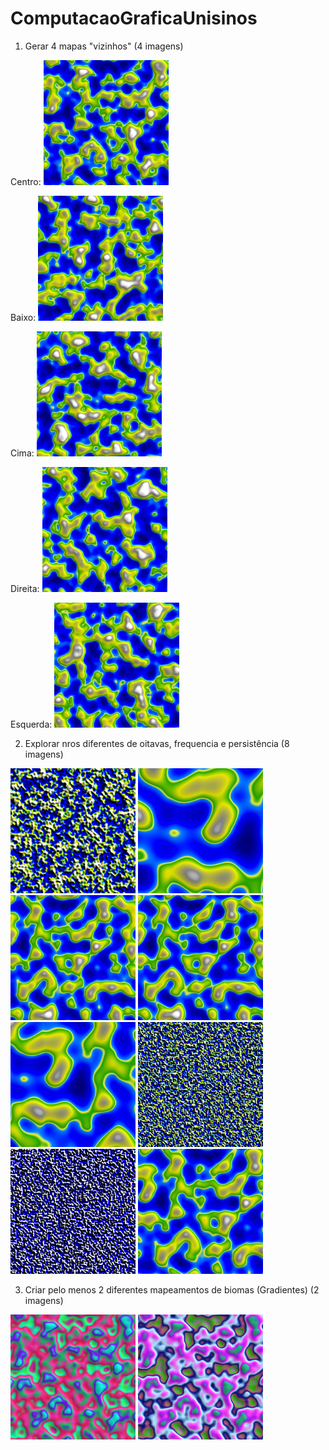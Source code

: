 # ComputacaoGraficaUnisinos

1. Gerar 4 mapas "vizinhos" (4 imagens)

Centro:
<img src="https://github.com/FernandoSa93/ComputacaoGraficaUnisinos/blob/main/Exercicio%20Gera%C3%A7%C3%A3o%20procedural%20de%20texturas/Vizinho%20-%20Centro.bmp" width="200" />

Baixo:
<img src="https://github.com/FernandoSa93/ComputacaoGraficaUnisinos/blob/main/Exercicio%20Gera%C3%A7%C3%A3o%20procedural%20de%20texturas/Vizinho%20-%20Baixo.bmp" width="200" />

Cima:
<img src="https://github.com/FernandoSa93/ComputacaoGraficaUnisinos/blob/main/Exercicio%20Gera%C3%A7%C3%A3o%20procedural%20de%20texturas/Vizinho%20-%20Cima.bmp" width="200" />

Direita:
<img src="https://github.com/FernandoSa93/ComputacaoGraficaUnisinos/blob/main/Exercicio%20Gera%C3%A7%C3%A3o%20procedural%20de%20texturas/Vizinho%20-%20Direita.bmp" width="200" />

Esquerda:
<img src="https://github.com/FernandoSa93/ComputacaoGraficaUnisinos/blob/main/Exercicio%20Gera%C3%A7%C3%A3o%20procedural%20de%20texturas/Vizinho%20-%20Esquerda.bmp" width="200" />



2. Explorar nros diferentes de oitavas, frequencia e persistência (8 imagens)
<img src="https://github.com/FernandoSa93/ComputacaoGraficaUnisinos/blob/main/Exercicio%20Gera%C3%A7%C3%A3o%20procedural%20de%20texturas/Oitavas%2C%20frequencia%20e%20persist%C3%AAncia%201.bmp" width="200" />
<img src="https://github.com/FernandoSa93/ComputacaoGraficaUnisinos/blob/main/Exercicio%20Gera%C3%A7%C3%A3o%20procedural%20de%20texturas/Oitavas%2C%20frequencia%20e%20persist%C3%AAncia%202.bmp" width="200" />
<img src="https://github.com/FernandoSa93/ComputacaoGraficaUnisinos/blob/main/Exercicio%20Gera%C3%A7%C3%A3o%20procedural%20de%20texturas/Oitavas%2C%20frequencia%20e%20persist%C3%AAncia%203.bmp" width="200" />
<img src="https://github.com/FernandoSa93/ComputacaoGraficaUnisinos/blob/main/Exercicio%20Gera%C3%A7%C3%A3o%20procedural%20de%20texturas/Oitavas%2C%20frequencia%20e%20persist%C3%AAncia%204.bmp" width="200" />
<img src="https://github.com/FernandoSa93/ComputacaoGraficaUnisinos/blob/main/Exercicio%20Gera%C3%A7%C3%A3o%20procedural%20de%20texturas/Oitavas%2C%20frequencia%20e%20persist%C3%AAncia%205.bmp" width="200" />
<img src="https://github.com/FernandoSa93/ComputacaoGraficaUnisinos/blob/main/Exercicio%20Gera%C3%A7%C3%A3o%20procedural%20de%20texturas/Oitavas%2C%20frequencia%20e%20persist%C3%AAncia%206.bmp" width="200" />
<img src="https://github.com/FernandoSa93/ComputacaoGraficaUnisinos/blob/main/Exercicio%20Gera%C3%A7%C3%A3o%20procedural%20de%20texturas/Oitavas%2C%20frequencia%20e%20persist%C3%AAncia%207.bmp" width="200" />
<img src="https://github.com/FernandoSa93/ComputacaoGraficaUnisinos/blob/main/Exercicio%20Gera%C3%A7%C3%A3o%20procedural%20de%20texturas/Oitavas%2C%20frequencia%20e%20persist%C3%AAncia%208.bmp" width="200" />



3. Criar pelo menos 2 diferentes mapeamentos de biomas (Gradientes) (2 imagens)
<img src="https://github.com/FernandoSa93/ComputacaoGraficaUnisinos/blob/main/Exercicio%20Gera%C3%A7%C3%A3o%20procedural%20de%20texturas/Bioma%201.bmp" width="200" />
<img src="https://github.com/FernandoSa93/ComputacaoGraficaUnisinos/blob/main/Exercicio%20Gera%C3%A7%C3%A3o%20procedural%20de%20texturas/Bioma%202.bmp" width="200" />
